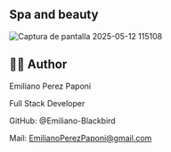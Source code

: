 ## Spa and beauty

![Captura de pantalla 2025-05-12 115108](https://github.com/user-attachments/assets/287f42b1-6aae-45a2-8eee-73f38f785ac6)

## 👨‍💻 Author

Emiliano Perez Paponi

Full Stack Developer

GitHub: @Emiliano-Blackbird

Mail: EmilianoPerezPaponi@gmail.com